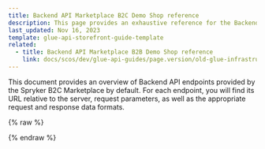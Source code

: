 ```yaml
---
title: Backend API Marketplace B2C Demo Shop reference
description: This page provides an exhaustive reference for the Backend API endpoints present in the Spryker B2C Demo Shop Marketplace by default with the corresponding parameters and data formats.
last_updated: Nov 16, 2023
template: glue-api-storefront-guide-template
related:
  - title: Backend API Marketplace B2B Demo Shop reference
    link: docs/scos/dev/glue-api-guides/page.version/old-glue-infrastructure/rest-api-marketplace-b2b-demo-shop-reference.html
---
```


This document provides an overview of Backend API endpoints provided by the Spryker B2C Marketplace by default. For each endpoint, you will find its URL relative to the server, request parameters, as well as the appropriate request and response data formats.

<div id="swagger-ui"></div>

{% raw %}
<link rel="stylesheet" type="text/css" href="https://cdnjs.cloudflare.com/ajax/libs/swagger-ui/3.22.1/swagger-ui.css" />
<script src="https://cdnjs.cloudflare.com/ajax/libs/swagger-ui/3.22.1/swagger-ui-standalone-preset.js"></script>
<script src="https://cdnjs.cloudflare.com/ajax/libs/swagger-ui/3.22.1/swagger-ui-bundle.js"></script>
<script>
const swaggerContainer = document.getElementById('swagger-ui');
if(swaggerContainer) {
    console.log('start'); const ui = SwaggerUIBundle({
        url: 'https://spryker.s3.eu-central-1.amazonaws.com/docs/Marketplace/dev+guides/glue-api-guides/202311.0/rest-api-reference/mp_b2c_spryker_backend_api.schema.yml',
        dom_id: '#swagger-ui', deepLinking: true, presets: [
            SwaggerUIBundle.presets.apis, SwaggerUIStandalonePreset
        ],
        enableCORS: false, layout: 'BaseLayout', supportedSubmitMethods: []
    });
    console.log(ui); window.ui = ui
}
</script>
{% endraw %}
